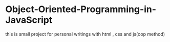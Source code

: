 # Object-Oriented-Programming-in-JavaScript
this is small project for personal writings with html , css and js(oop method)

